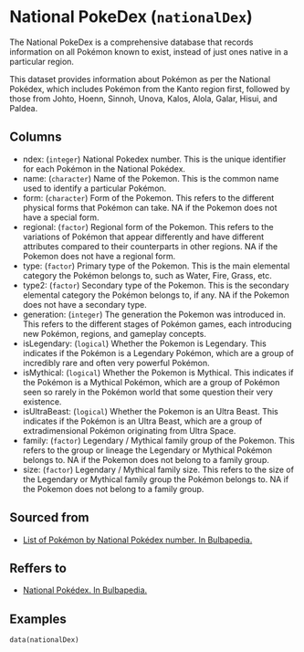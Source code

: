 # National PokeDex (`nationalDex`)

The National PokeDex is a comprehensive database that records information on all Pokémon known to exist,
instead of just ones native in a particular region.


This dataset provides information about Pokémon as per the National Pokédex,
which includes Pokémon from the Kanto region first, followed by those from Johto,
Hoenn, Sinnoh, Unova, Kalos, Alola, Galar, Hisui, and Paldea.


## Columns
  - ndex: (`integer`) National Pokedex number. This is the unique identifier for each Pokémon in the National Pokédex.
  - name: (`character`) Name of the Pokemon. This is the common name used to identify a particular Pokémon.
  - form: (`character`) Form of the Pokemon. This refers to the different physical forms that Pokémon can take. NA if the Pokemon does not have a special form.
  - regional: (`factor`) Regional form of the Pokemon. This refers to the variations of Pokémon that appear differently and have different attributes compared to their counterparts in other regions. NA if the Pokemon does not have a regional form.
  - type: (`factor`) Primary type of the Pokemon. This is the main elemental category the Pokémon belongs to, such as Water, Fire, Grass, etc.
  - type2: (`factor`) Secondary type of the Pokemon. This is the secondary elemental category the Pokémon belongs to, if any. NA if the Pokemon does not have a secondary type.
  - generation: (`integer`) The generation the Pokemon was introduced in. This refers to the different stages of Pokémon games, each introducing new Pokémon, regions, and gameplay concepts.
  - isLegendary: (`logical`) Whether the Pokemon is Legendary. This indicates if the Pokémon is a Legendary Pokémon, which are a group of incredibly rare and often very powerful Pokémon.
  - isMythical: (`logical`) Whether the Pokemon is Mythical. This indicates if the Pokémon is a Mythical Pokémon, which are a group of Pokémon seen so rarely in the Pokémon world that some question their very existence.
  - isUltraBeast: (`logical`) Whether the Pokemon is an Ultra Beast. This indicates if the Pokémon is an Ultra Beast, which are a group of extradimensional Pokémon originating from Ultra Space.
  - family: (`factor`) Legendary / Mythical family group of the Pokemon. This refers to the group or lineage the Legendary or Mythical Pokémon belongs to. NA if the Pokemon does not belong to a family group.
  - size: (`factor`) Legendary / Mythical family size. This refers to the size of the Legendary or Mythical family group the Pokémon belongs to. NA if the Pokemon does not belong to a family group.

## Sourced from
  - [List of Pokémon by National Pokédex number. In Bulbapedia.](https://bulbapedia.bulbagarden.net/wiki/List_of_Pokémon_by_National_Pokédex_number)

## Reffers to
  - [National Pokédex. In Bulbapedia.](https://bulbapedia.bulbagarden.net/wiki/National_Pokédex)

## Examples
```
data(nationalDex)
```
